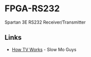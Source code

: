 # FPGA-RS232
Spartan 3E RS232 Receiver/Transmitter

## Links

* [How TV Works](https://www.youtube.com/watch?v=3BJU2drrtCM) - Slow Mo Guys
